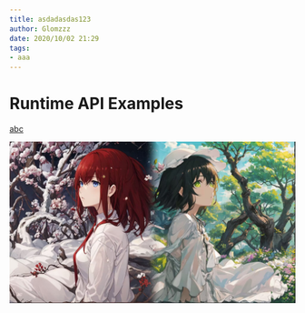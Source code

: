 ```yaml
---
title: asdadasdas123
author: Glomzzz
date: 2020/10/02 21:29
tags:
- aaa
---
```



# Runtime API Examples


[abc](markdown-examples)


![test](./assets/test.jpg)

